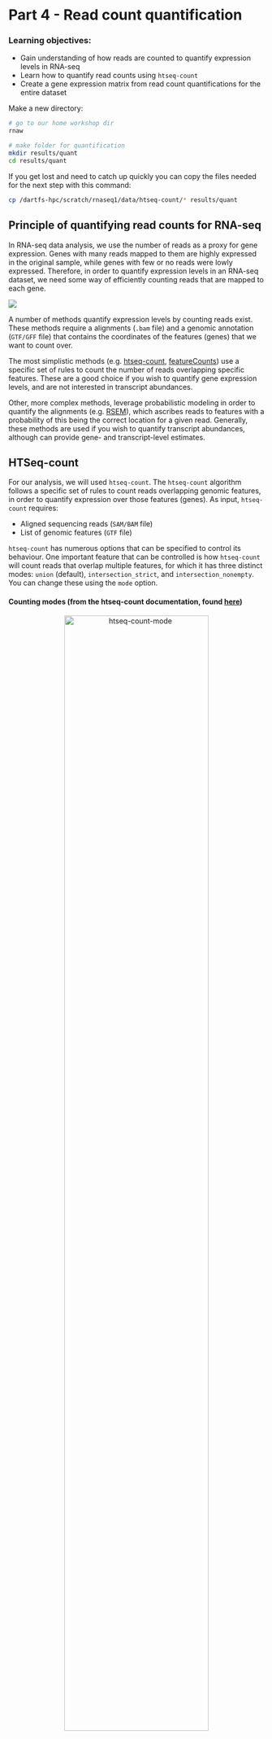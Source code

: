 
# Part 4 - Read count quantification

### Learning objectives:
- Gain understanding of how reads are counted to quantify expression levels in RNA-seq
- Learn how to quantify read counts using `htseq-count`
- Create a gene expression matrix from read count quantifications for the entire dataset

Make a new directory:
```bash
# go to our home workshop dir
rnaw

# make folder for quantification
mkdir results/quant
cd results/quant
```

If you get lost and need to catch up quickly you can copy the files needed for the next step with this command:

```bash
cp /dartfs-hpc/scratch/rnaseq1/data/htseq-count/* results/quant
```

## Principle of quantifying read counts for RNA-seq
In RNA-seq data analysis, we use the number of reads as a proxy for gene expression. Genes with many reads mapped to them are highly expressed in the original sample, while genes with few or no reads were lowly expressed. Therefore, in order to quantify expression levels in an RNA-seq dataset, we need some way of efficiently counting reads that are mapped to each gene.

![](../figures/quant_principle.png)

A number of methods quantify expression levels by counting reads exist. These methods require a alignments (`.bam` file) and a genomic annotation (`GTF/GFF` file) that contains the coordinates of the features (genes) that we want to count over.

The most simplistic methods (e.g. [htseq-count](https://htseq.readthedocs.io/en/release_0.11.1/count.html), [featureCounts](http://subread.sourceforge.net/)) use a specific set of rules to count the number of reads overlapping specific features. These are a good choice if you wish to quantify gene expression levels, and are not interested in transcript abundances.

Other, more complex methods, leverage probabilistic modeling in order to quantify the alignments (e.g. [RSEM](https://deweylab.github.io/RSEM/)), which ascribes reads to features with a probability of this being the correct location for a given read. Generally, these methods are used if you wish to quantify transcript abundances, although can provide gene- and transcript-level estimates.

## HTSeq-count

For our analysis, we will used `htseq-count`. The `htseq-count` algorithm follows a specific set of rules to count reads overlapping genomic features, in order to quantify expression over those features (genes). As input, `htseq-count` requires:  
- Aligned sequencing reads (`SAM/BAM` file)
- List of genomic features (`GTF` file)

`htseq-count` has numerous options that can be specified to control its behaviour. One important feature that can be controlled is how `htseq-count` will count reads that overlap multiple features, for which it has three distinct modes: `union` (default), `intersection_strict`, and `intersection_nonempty`. You can change these using the `mode` option.

#### Counting modes (from the htseq-count documentation, found [here](https://htseq.readthedocs.io/en/release_0.11.1/count.html))

<p align="center">
<img src="../figures/htseq-count-mode.png" alt="htseq-count-mode"
	title="" width="75%" height="75%" />
</p>

**Strandedness:**  
One of the most important options in htseq-count is `strandedness`. It is critical to select the correct option for `strandedness` (`-s`) for your dataset, otherwise you may incorrectly use, or throw away, a lot of information.

The default setting in htseq-count for `strandedness` is `yes`, meaning reads will only be counted as overlapping a feature (exon of a gene) provided they map to the same strand as the feature.

If your data was generated using an unstranded library preparation protocol, as in this experiment, we must set this option to `no`. Failure to do so would mean you would throw away ~50% of all your reads, as they will be distributed equally across both strands for each feature in an unstranded library.  

<p align="center">
<img src="../figures/strandedness.png" alt="strand"
	title="" width="85%" height="55%" />
</p>

**Feature type:**  
Another important option in htseq-count is `t` or `type` which specifies which feature type (3rd column of a GTF file) you want to count features over. The default is `exon` which works for GTF files from Ensembl, such as the file we will be using. However, this can be changed to any feature in your GTF file, so theoretically can be used to count any feature you have annotated.

![](../figures/gtf.png)

**Specifying BAM sorting:**  
When counting paired-end data (such as in this experiment) your `.bam` files should be sorted before running `htseq-count`, and you can specify how your `.bam` is sorted using the `-r` option. `name` indicates they are sorted by read name, `pos` indicates they are sorted by genomic position.

## Run htseq-count on your .bam file
```bash
htseq-count \
	-f bam \
	-s no \
	-r pos \
	--additional-attr "gene_name" \
	../alignment/SRR1039508.Aligned.sortedByCoord.out.chr20.bam \
	/dartfs-hpc/scratch/rnaseq1/refs/Homo_sapiens.GRCh38.97.chr20.gtf > SRR1039508.htseq-counts
	
	
# same command as above but without the newlines to separate the flags - only run one of these	
htseq-count -f bam -s no -r pos --additional-attr "gene_name" ../alignment/SRR1039508.Aligned.sortedByCoord.out.chr20.bam /dartfs-hpc/scratch/rnaseq1/refs/Homo_sapiens.GRCh38.97.chr20.gtf > SRR1039508.htseq-counts

```

There are numerous settings that can be tweaked and turned on/off in htseq-count. I strongly recommend you **read the manual** before running htseq-count so that you understand all the default options and available settings.

.... Let it run...

Lets have a look at the resulting file.
```bash
# how many lines
wc -l SRR1039508.htseq-counts

# first few rows
head SRR1039508.htseq-counts

# importantly, lets check the last few rows as these contain some important info
tail -n 12 SRR1039508.htseq-counts
```

Additional exercise:
- Can you visually confirm the read count returned in htseq-count by looking at the .bam file in IGV?

## Run htseq-count on the rest of our samples
```bash
ls ../alignment/*.Aligned.sortedByCoord.out.bam | while read x; do

  # save the file name
  sample=`echo "$x"`
  # get everything in file name before "/" (to remove '../alignment/')
  sample=`echo "$sample" | cut -d"/" -f3`
  # get everything in file name before "_"
  sample=`echo "$sample" | cut -d"." -f1`
  echo processing "$sample"

  htseq-count \
    -f bam \
    -s no \
    -r pos \
    --additional-attr "gene_name" \
    ../alignment/${sample}.Aligned.sortedByCoord.out.bam \
    /dartfs-hpc/scratch/rnaseq1/refs/Homo_sapiens.GRCh38.97.chr20.gtf > ${sample}.htseq-counts
done
```

## Generate the gene expression matrix of raw read counts

The final step in the pre-processing of RNA-seq data for differential expression analysis is to concatenate your read counts into a gene expression matrix that contains the counts from all your samples. We will do this at the command line, however there are also ways to directly read the output of programs like `htseq-count` and `RSEM` directly into R without concatenating them into a matrix before hand.

![](../figures/ge-matrix.png)

Loop over `htseq-count` output files and extract the read count column
```bash
# set up an array that we will fill with shorthand sample names
myarray=()

# loop over htseq.counts files and extract 2nd column (the raw read counts) using 'cut' command
while read x;  do
  # split up sample names to remove everything after "-"
  sname=`echo "$x"`
  sname=`echo "$sname" | cut -d"-" -f1`
  # extract second column of file to get read counts only
  echo counts for "$sname" being extracted
  cut -f3 $x > "$sname".tmp.counts
  # save shorthand sample names into an array  
  sname2="$sname"
  myarray+=($sname2)
done < <(ls -1 *.htseq-counts | sort)
```

Paste all gene IDs into a file with each to make the gene expression matrix
```bash
# extract ENSG gene IDs and gene names from one of the files
cut -f1-2 SRR1039508.htseq-counts > genes.txt

# use the paste command to put geneIDs and raw counts for all files in 1 file
paste genes.txt *.tmp.counts > tmp_all_counts.txt

# check it looks good
head tmp_all_counts.txt
```

Save sample names in the array into text file
```bash
# look at the contents of the array we made with shorthand sample names
echo ${myarray[@]}

# print contents of array into text file with each element on a new line
printf "%s\n" "${myarray[@]}" > col_names.txt
cat col_names.txt

# add 'gene_name' to colnames
cat <(echo "ENSEMBL_ID") <(echo "gene_name") col_names.txt > col_names_full.txt
cat col_names_full.txt
```

Put sample names in the file with counts to form row headers and complete the gene expression matrix
```bash
# make a file to fill
touch all_counts.txt

# use the 'cat' command (concatenate) to put all tmp.counts.txt files into all_counts.txt
cat <(cat col_names_full.txt | sort | paste -s) tmp_all_counts.txt > all_counts.txt

# view head of file
head all_counts.txt
tail all_counts.txt

# how many lines
wc -l all_counts.txt

# remove last five lines containing the extra quant info
head -n-5 all_counts.txt > all_counts_f.txt
wc -l all_counts_f.txt
```

Remove all the tmp files
```bash
rm -f *tmp*
```

In practice, you would have generated the `.htseq.counts` files using all genes across the entire genome, and using all of the samples in the dataset, instead of the four samples we used in these examples. So that we have the complete set of counts available for day 2, we have made a complete raw counts matrix for you to use. You can find this in `/dartfs-hpc/scratch/rnaseq1/data/htseq-counts/`. It is also in the GitHub repository that you downloaded in the `Day-2` folder, as we will be loading it into `R` tomorrow for the differential expression analysis.

Have a quick look at it:
```bash
head /dartfs-hpc/scratch/rnaseq1/data/htseq-count/all_counts.txt

# how many lines
cat /dartfs-hpc/scratch/rnaseq1/data/htseq-count/all_counts_full.txt | wc -l

# add it to our quant directory
cp /dartfs-hpc/scratch/rnaseq1/data/htseq-count/all_counts_full.txt all_counts_full.txt

# also copy the below file as we will need it in the next lesson
cp /dartfs-hpc/scratch/rnaseq1/data/htseq-count/gene-lengths-grch38.tsv gene-lengths-grch38.tsv
```

### Quantification of transcript abundance

Above we discussed calculating abundances at the gene-level, however depending on your experiment, you may also be interested in determining individual transcript abundances. Calculating transcript abundances is more complex than gene-level counting, as not all reads span splice-junctions, therefore we cannot be sure which transcript they originated from.

<p align="center">
<img src="../figures/isoforms.png" alt="strand"
	title="" width="85%" height="55%" />
</p>


Figure from [Stark *et al*, 2019, *Nature Rev. Gen.*](https://www.nature.com/articles/nprot.2013.084)


Methods that generate transcript abundances use an estimation step in order to probabilistically estimate expression levels. [RSEM](https://deweylab.github.io/RSEM/) is a commonly used method for isoform abundance estimation, and uses an iterative process (expectation-maximization) to fractionally assign reads to individual isoforms.

Consider the example below from [Haas *et al*, 2013, *Nature Protocols.*](https://www.nature.com/articles/nprot.2013.084). Two isoforms for the same gene are shown, along with mapped reads (short bars). Reads unambiguously mapped to each isoform are in red & yellow, while blue reads are mapped to regions shared by both isoforms. The expectation-maximization algorithm uses the red and yellow reads to fractionally assign reads to each isoform (hollow vs filled-in reads on right).  

<p align="center">
<img src="../figures/rsem.png" alt="strand"
	title="" width="85%" height="55%" />
</p>

Figure from [Haas *et al*, 2013, *Nature Protocols.*](https://www.nature.com/articles/nprot.2013.084)

In order to generate transcript abundances, tools like RSEM require **transcriptome alignments**, which contains read alignments based on transcript coordinates (compared to genome coordinates).

Previously we used STAR to generate a genome mapping, therefore to use RSEM to quantify transcript abundance, we would need to re-map our reads using additional setting in STAR. Transcriptome alignments can be output from STAR using the `quantmode` argument.

> Although transcript abundance estimation is generally more time consuming than gene-level counting, methods such as RSEM can collapse transcript estimates into gene-level abundances, [which has been shown to improve gene-level inferences](https://f1000research.com/articles/4-1521/v2).

### Additional exercise

Complete and run the code below to generate transcript quantification estimates using RSEM on one sample from our dataset. The majority of the code has been provided for you, however you should look at the documentation from STAR and RSEM to better understand the options used.

In addition, RSEM has not been included in your original conda environment (intentionally), so you must install it before completing the example below. Go to [the conda page for RSEM](https://anaconda.org/bioconda/rsem) to obtain the code needed to add RSEM to your conda environment. Note that this command may take a few minutes to run.


```bash
# set your current working directory to your own results/alignment directory
ADD CODE HERE

# run STAR again on the sample 'SRR1039508'
### NOTE the new option: '--quantMode'
STAR --genomeDir /dartfs-hpc/scratch/rnaseq1/refs/hg38_chr20_index \
  --readFilesIn ../trim/SRR1039508_1.trim.chr20.fastq.gz ../trim/SRR1039508_2.trim.chr20.fastq.gz \
  --readFilesCommand zcat \
  --sjdbGTFfile /dartfs-hpc/scratch/rnaseq1/refs/Homo_sapiens.GRCh38.97.chr20.gtf \
  --runThreadN 1 \
  --outSAMtype SAM \
  --outFilterType BySJout \
  --quantMode TranscriptomeSAM \
  --outFileNamePrefix SRR1039508.
```

You should now have a file called `SRR1039508.Aligned.toTranscriptome.out.bam` in your `alignments` directory. This file contains the transcriptome alignments of our reads to GRCh38.

Similarly to STAR, RSEM requires a specifically formatted version of the reference genome. The RSEM reference can be generated using the RSEM command `rsem-prepare-reference`. **Do not run this command during the workshop** as it is time consuming. An RSEM formatted reference has been provided for you in `/dartfs-hpc/scratch/rnaseq1/refs/hg38_chr20_index_RSEM/`. Below is an example of the command used to generate this reference.

```bash
#### DO NOT RUN DURING WORKSHOP ####
rsem-prepare-reference --gtf /dartfs-hpc/scratch/rnaseq1/refs/Homo_sapiens.GRCh38.97.gtf \
                        -p 1 \
                        /dartfs-hpc/scratch/rnaseq1/refs/Homo_sapiens.GRCh38.dna.primary_assembly.chr20.fa \
                        hg38_chr20_index_RSEM/ref
```

Now navigate to your quantification directory (`quant`) and run RSEM on your transcriptome alignments, using the RSEM reference provided for you. `rsem-calculate-expression` is the command used by RSEM to quantify transcript expression.
```bash
# naigate to your quant directory
ADD CODE HERE

# run RSEM
rsem-calculate-expression --paired-end \
                          --alignments \
                          --strandedness none \
                          -p 1 \
                          SRR1039508.Aligned.toTranscriptome.out.bam \
                          /dartfs-hpc/scratch/rnaseq1/refs/hg38_chr20_index_RSEM/ref \
                          SRR1039508
```

Now have a look at the results:
```bash
# list files
ls

# print isoform quantification estimates
head SRR1039508.isoforms.results

# print gene quantification estimates
head SRR1039508.genes.results
```

RSEM provides both gene-level, and transcript/isoform-level quantification estimates. Use the [RSEM documentation](https://deweylab.github.io/RSEM/rsem-calculate-expression.html) to understand the fields in output files.

